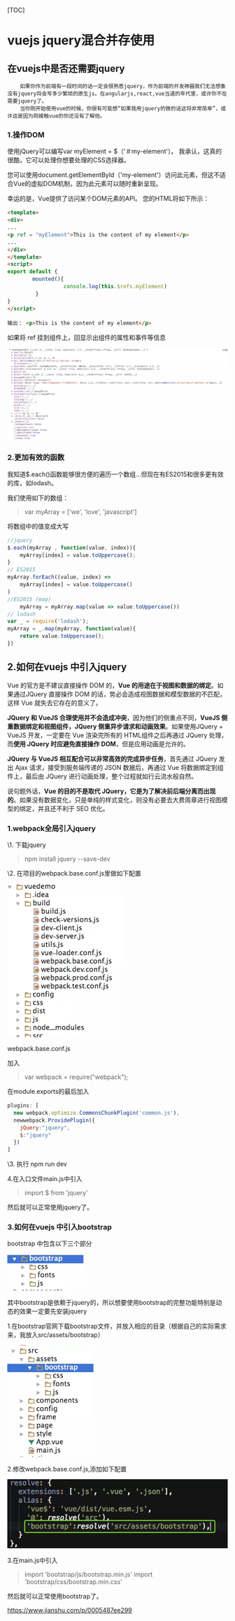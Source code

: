 [TOC]

# vuejs jquery混合并存使用

## 在vuejs中是否还需要jquery

        如果你作为前端有一段时间的话一定会很熟悉jquery，作为前端的开发神器我们无法想象没有jquery将会写多少繁琐的原生js。在angularjs,react,vue当道的年代里，或许你不在需要jquery了。
        当你刚开始使用vue的时候，你很有可能想“如果我用jquery的做的话这将非常简单”，或许这是因为刚接触vue的你还没有了解他。

### 1.操作DOM

使用jQuery可以编写var myElement = $（'＃my-element'）。 我承认，这真的很酷，它可以处理你想要处理的CSS选择器。

您可以使用document.getElementById（'my-element'）访问此元素，但这不适合Vue的虚拟DOM机制，因为此元素可以随时重新呈现。

幸运的是，Vue提供了访问某个DOM元素的API。 您的HTML将如下所示：

```html
<template>
<div>
...
<p ref = "myElement">This is the content of my element</p>
...
</div>
</template>
<script>
export default {
        mounted(){
                  console.log(this.$refs.myElement)
         }
}
</script>

输出： <p>This is the content of my element</p>
```

如果将 ref 挂到组件上，回显示出组件的属性和事件等信息

![img](image-201809201404/image-20180920140740449.png)

### 2.更加有效的函数

我知道$.each()函数能够很方便的遍历一个数组...但现在有ES2015和很多更有效的库，如lodash。

我们使用如下的数组：

> var myArray = ['we', 'love', 'javascript']

将数组中的值变成大写

```js
//jquery
$.each(myArray , function(value, index)){
    myArray[index] = value.toUppercase();
}
// ES2015
myArray.forEach((value, index) =>
    myArray[index] = value.toUppercase()
)
//ES2015 (map)
    myArray = myArray.map(value => value.toUppercase())
// lodash
var _ = require('lodash');
myArray = _.map(myArray, function(value){
    return value.toUppercase();
})
```



## 2.如何在vuejs 中引入jquery

Vue 的官方是不建议直接操作 DOM 的，**Vue 的用途在于视图和数据的绑定**。如果通过JQuery 直接操作 DOM 的话，势必会造成视图数据和模型数据的不匹配，这样 Vue 就失去它存在的意义了。

**JQuery 和 VueJS 合理使用并不会造成冲突**，因为他们的侧重点不同，**VueJS 侧重数据绑定和视图组件，JQuery 侧重异步请求和动画效果**。如果使用JQuery + VueJS 开发，一定要在 Vue 渲染完所有的 HTML组件之后再通过 JQuery 处理，而**使用 JQuery 时应避免直接操作 DOM**，但是应用动画是允许的。

**JQuery 与 VueJS 相互配合可以非常高效的完成异步任务**，首先通过 JQuery 发出 Ajax 请求，接受到服务端传递的 JSON 数据后，再通过 Vue 将数据绑定到组件上，最后由 JQuery 进行动画处理，整个过程就如行云流水般自然。

说句题外话，**Vue 的目的不是取代 JQuery，它是为了解决前后端分离而出现的**。如果没有数据变化，只是单纯的样式变化，则没有必要去大费周章进行视图模型的绑定，并且还不利于 SEO 优化。

### 1.webpack全局引入jquery

\1. 下载jquery

> npm install jquery --save-dev

\2. 在项目的webpack.base.conf.js里做如下配置

![img](image-201809201404/image-20180920141125147.png)

webpack.base.conf.js

加入

> var webpack = require("webpack");

在module.exports的最后加入

```js
plugins: [
  new webpack.optimize.CommonsChunkPlugin('common.js'),
  newwebpack.ProvidePlugin({
    jQuery:"jquery",
    $:"jquery"
  })
]
```

\3. 执行 npm run dev

4.在入口文件main.js中引入

> import $ from 'jquery'

然后就可以正常使用jquery了。

### 3.如何在vuejs 中引入bootstrap 

bootstrap 中包含以下三个部分

![img](image-201809201404/image-20180920141229931.png)

其中bootstrap是依赖于jquery的，所以想要使用bootstrap的完整功能特别是动态的效果一定要先安装jquery

1.在bootstrap官网下载bootstrap文件，并放入相应的目录（根据自己的实际需求来，我放入src/assets/bootstrap）

![img](image-201809201404/image-20180920141253200.png)

2.修改webpack.base.conf.js,添加如下配置

![img](image-201809201404/image-20180920141310465.png)

3.在main.js中引入

> import 'bootstrap/js/bootstrap.min.js'
> import 'bootstrap/css/bootstrap.min.css'

然后就可以正常使用bootstrap了。





https://www.jianshu.com/p/0005487ee299